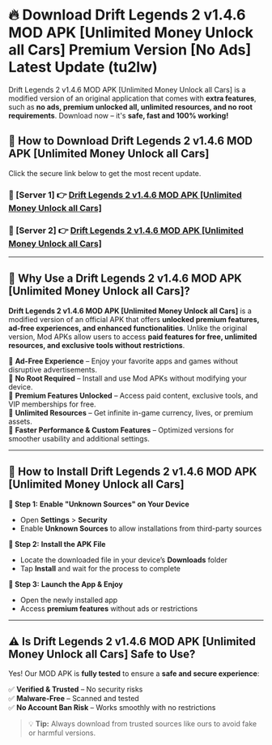 # 🔥 Download Drift Legends 2 v1.4.6 MOD APK [Unlimited Money Unlock all Cars] Premium Version [No Ads] Latest Update (tu2lw) 

Drift Legends 2 v1.4.6 MOD APK [Unlimited Money Unlock all Cars] is a modified version of an original application that comes with **extra features**, such as **no ads, premium unlocked all, unlimited resources, and no root requirements**. Download now – it's **safe, fast and 100% working!**

## **📱 How to Download Drift Legends 2 v1.4.6 MOD APK [Unlimited Money Unlock all Cars]**  

Click the secure link below to get the most recent update.  

 ### **📌 [Server 1] 👉** [Drift Legends 2 v1.4.6 MOD APK [Unlimited Money Unlock all Cars]](https://apkcomod.com?title=Drift_Legends_2_v1.4.6_MOD_APK_[Unlimited_Money_Unlock_all_Cars])

 ### **📌 [Server 2] 👉** [Drift Legends 2 v1.4.6 MOD APK [Unlimited Money Unlock all Cars]](https://apkcomod.com?title=Drift_Legends_2_v1.4.6_MOD_APK_[Unlimited_Money_Unlock_all_Cars])

---

## **🤖 Why Use a Drift Legends 2 v1.4.6 MOD APK [Unlimited Money Unlock all Cars]?**  

**Drift Legends 2 v1.4.6 MOD APK [Unlimited Money Unlock all Cars]** is a modified version of an official APK that offers **unlocked premium features, ad-free experiences, and enhanced functionalities**. Unlike the original version, Mod APKs allow users to access **paid features for free, unlimited resources, and exclusive tools without restrictions**.

🔽 **Ad-Free Experience** – Enjoy your favorite apps and games without disruptive advertisements.  
🔽 **No Root Required** – Install and use Mod APKs without modifying your device.  
🔽 **Premium Features Unlocked** – Access paid content, exclusive tools, and VIP memberships for free.  
🔽 **Unlimited Resources** – Get infinite in-game currency, lives, or premium assets.  
🔽 **Faster Performance & Custom Features** – Optimized versions for smoother usability and additional settings.  

---

## **🚀 How to Install Drift Legends 2 v1.4.6 MOD APK [Unlimited Money Unlock all Cars]**  

**🔹 Step 1:** **Enable "Unknown Sources" on Your Device**  
- Open **Settings** > **Security**  
- Enable **Unknown Sources** to allow installations from third-party sources  

**🔹 Step 2:** **Install the APK File**  
- Locate the downloaded file in your device’s **Downloads** folder  
- Tap **Install** and wait for the process to complete  

**🔹 Step 3:** **Launch the App & Enjoy**  
- Open the newly installed app  
- Access **premium features** without ads or restrictions  

---

## **⚠️ Is Drift Legends 2 v1.4.6 MOD APK [Unlimited Money Unlock all Cars] Safe to Use?**  

Yes! Our MOD APK is **fully tested** to ensure a **safe and secure experience**:

✅ **Verified & Trusted** – No security risks  
✅ **Malware-Free** – Scanned and tested  
✅ **No Account Ban Risk** – Works smoothly with no restrictions  

> 💡 **Tip:** Always download from trusted sources like ours to avoid fake or harmful versions.